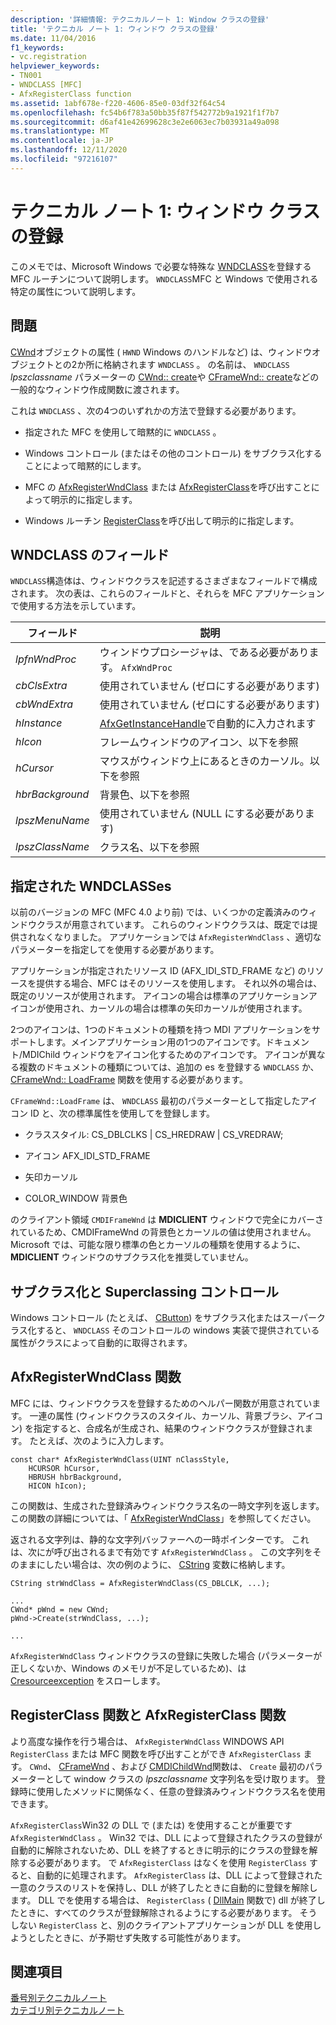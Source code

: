 ```yaml
---
description: '詳細情報: テクニカルノート 1: Window クラスの登録'
title: 'テクニカル ノート 1: ウィンドウ クラスの登録'
ms.date: 11/04/2016
f1_keywords:
- vc.registration
helpviewer_keywords:
- TN001
- WNDCLASS [MFC]
- AfxRegisterClass function
ms.assetid: 1abf678e-f220-4606-85e0-03df32f64c54
ms.openlocfilehash: fc54b6f783a50bb35f87f542772b9a1921f1f7b7
ms.sourcegitcommit: d6af41e42699628c3e2e6063ec7b03931a49a098
ms.translationtype: MT
ms.contentlocale: ja-JP
ms.lasthandoff: 12/11/2020
ms.locfileid: "97216107"
---
```

# <a name="tn001-window-class-registration"></a>テクニカル ノート 1: ウィンドウ クラスの登録

このメモでは、Microsoft Windows で必要な特殊な [WNDCLASS](/windows/win32/api/winuser/ns-winuser-wndclassw)を登録する MFC ルーチンについて説明します。 `WNDCLASS`MFC と Windows で使用される特定の属性について説明します。

## <a name="the-problem"></a>問題

[CWnd](../mfc/reference/cwnd-class.md)オブジェクトの属性 ( `HWND` Windows のハンドルなど) は、ウィンドウオブジェクトとの2か所に格納されます `WNDCLASS` 。 の名前は、 `WNDCLASS` *lpszclassname* パラメーターの [CWnd:: create](../mfc/reference/cwnd-class.md#create)や [CFrameWnd:: create](../mfc/reference/cframewnd-class.md#create)などの一般的なウィンドウ作成関数に渡されます。

これは `WNDCLASS` 、次の4つのいずれかの方法で登録する必要があります。

- 指定された MFC を使用して暗黙的に `WNDCLASS` 。

- Windows コントロール (またはその他のコントロール) をサブクラス化することによって暗黙的にします。

- MFC の [AfxRegisterWndClass](../mfc/reference/application-information-and-management.md#afxregisterwndclass) または [AfxRegisterClass](../mfc/reference/application-information-and-management.md#afxregisterclass)を呼び出すことによって明示的に指定します。

- Windows ルーチン [RegisterClass](/windows/win32/api/winuser/nf-winuser-registerclassw)を呼び出して明示的に指定します。

## <a name="wndclass-fields"></a>WNDCLASS のフィールド

`WNDCLASS`構造体は、ウィンドウクラスを記述するさまざまなフィールドで構成されます。 次の表は、これらのフィールドと、それらを MFC アプリケーションで使用する方法を示しています。

|フィールド|説明|
|-----------|-----------------|
|*lpfnWndProc*|ウィンドウプロシージャは、である必要があります。 `AfxWndProc`|
|*cbClsExtra*|使用されていません (ゼロにする必要があります)|
|*cbWndExtra*|使用されていません (ゼロにする必要があります)|
|*hInstance*|[AfxGetInstanceHandle](../mfc/reference/application-information-and-management.md#afxgetinstancehandle)で自動的に入力されます|
|*hIcon*|フレームウィンドウのアイコン、以下を参照|
|*hCursor*|マウスがウィンドウ上にあるときのカーソル。以下を参照|
|*hbrBackground*|背景色、以下を参照|
|*lpszMenuName*|使用されていません (NULL にする必要があります)|
|*lpszClassName*|クラス名、以下を参照|

## <a name="provided-wndclasses"></a>指定された WNDCLASSes

以前のバージョンの MFC (MFC 4.0 より前) では、いくつかの定義済みのウィンドウクラスが用意されています。 これらのウィンドウクラスは、既定では提供されなくなりました。 アプリケーションでは `AfxRegisterWndClass` 、適切なパラメーターを指定してを使用する必要があります。

アプリケーションが指定されたリソース ID (AFX_IDI_STD_FRAME など) のリソースを提供する場合、MFC はそのリソースを使用します。 それ以外の場合は、既定のリソースが使用されます。 アイコンの場合は標準のアプリケーションアイコンが使用され、カーソルの場合は標準の矢印カーソルが使用されます。

2つのアイコンは、1つのドキュメントの種類を持つ MDI アプリケーションをサポートします。メインアプリケーション用の1つのアイコンです。ドキュメント/MDIChild ウィンドウをアイコン化するためのアイコンです。 アイコンが異なる複数のドキュメントの種類については、追加の es を登録する `WNDCLASS` か、 [CFrameWnd:: LoadFrame](../mfc/reference/cframewnd-class.md#loadframe) 関数を使用する必要があります。

`CFrameWnd::LoadFrame` は、 `WNDCLASS` 最初のパラメーターとして指定したアイコン ID と、次の標準属性を使用してを登録します。

- クラススタイル: CS_DBLCLKS &#124; CS_HREDRAW &#124; CS_VREDRAW;

- アイコン AFX_IDI_STD_FRAME

- 矢印カーソル

- COLOR_WINDOW 背景色

のクライアント領域 [](../mfc/reference/cmdiframewnd-class.md) `CMDIFrameWnd` は **MDICLIENT** ウィンドウで完全にカバーされているため、CMDIFrameWnd の背景色とカーソルの値は使用されません。 Microsoft では、可能な限り標準の色とカーソルの種類を使用するように、 **MDICLIENT** ウィンドウのサブクラス化を推奨していません。

## <a name="subclassing-and-superclassing-controls"></a>サブクラス化と Superclassing コントロール

Windows コントロール (たとえば、 [CButton](../mfc/reference/cbutton-class.md)) をサブクラス化またはスーパークラス化すると、 `WNDCLASS` そのコントロールの windows 実装で提供されている属性がクラスによって自動的に取得されます。

## <a name="the-afxregisterwndclass-function"></a>AfxRegisterWndClass 関数

MFC には、ウィンドウクラスを登録するためのヘルパー関数が用意されています。 一連の属性 (ウィンドウクラスのスタイル、カーソル、背景ブラシ、アイコン) を指定すると、合成名が生成され、結果のウィンドウクラスが登録されます。 たとえば、次のように入力します。

```
const char* AfxRegisterWndClass(UINT nClassStyle,
    HCURSOR hCursor,
    HBRUSH hbrBackground,
    HICON hIcon);
```

この関数は、生成された登録済みウィンドウクラス名の一時文字列を返します。 この関数の詳細については、「 [AfxRegisterWndClass](../mfc/reference/application-information-and-management.md#afxregisterwndclass)」を参照してください。

返される文字列は、静的な文字列バッファーへの一時ポインターです。 これは、次にが呼び出されるまで有効です `AfxRegisterWndClass` 。 この文字列をそのままにしたい場合は、次の例のように、 [CString](../atl-mfc-shared/using-cstring.md) 変数に格納します。

```
CString strWndClass = AfxRegisterWndClass(CS_DBLCLK, ...);

...
CWnd* pWnd = new CWnd;
pWnd->Create(strWndClass, ...);

...
```

`AfxRegisterWndClass` ウィンドウクラスの登録に失敗した場合 (パラメーターが正しくないか、Windows のメモリが不足しているため)、は [Cresourceexception](../mfc/reference/cresourceexception-class.md) をスローします。

## <a name="the-registerclass-and-afxregisterclass-functions"></a>RegisterClass 関数と AfxRegisterClass 関数

より高度な操作を行う場合は、 `AfxRegisterWndClass` WINDOWS API `RegisterClass` または MFC 関数を呼び出すことができ `AfxRegisterClass` ます。 `CWnd`、 [CFrameWnd](../mfc/reference/cframewnd-class.md) 、および [CMDIChildWnd](../mfc/reference/cmdichildwnd-class.md)関数は、 `Create` 最初のパラメーターとして window クラスの *lpszclassname* 文字列名を受け取ります。 登録時に使用したメソッドに関係なく、任意の登録済みウィンドウクラス名を使用できます。

`AfxRegisterClass`Win32 の DLL で (または) を使用することが重要です `AfxRegisterWndClass` 。 Win32 では、DLL によって登録されたクラスの登録が自動的に解除されないため、DLL を終了するときに明示的にクラスの登録を解除する必要があります。 で `AfxRegisterClass` はなくを使用 `RegisterClass` すると、自動的に処理されます。 `AfxRegisterClass` は、DLL によって登録された一意のクラスのリストを保持し、DLL が終了したときに自動的に登録を解除します。 DLL でを使用する場合は、 `RegisterClass` ( [DllMain](/windows/win32/Dlls/dllmain) 関数で) dll が終了したときに、すべてのクラスが登録解除されるようにする必要があります。 そうしない `RegisterClass` と、別のクライアントアプリケーションが DLL を使用しようとしたときに、が予期せず失敗する可能性があります。

## <a name="see-also"></a>関連項目

[番号別テクニカルノート](../mfc/technical-notes-by-number.md)<br/>
[カテゴリ別テクニカルノート](../mfc/technical-notes-by-category.md)
